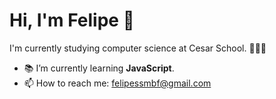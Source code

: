 # Hi, I'm Felipe 👋

I'm currently studying computer science at Cesar School. 👨🏻‍💻

- 📚 I’m currently learning **JavaScript**.
- 📫 How to reach me: [felipessmbf@gmail.com](mailto:felipessmbf@gmail.com)

